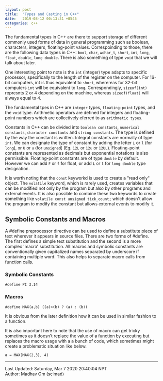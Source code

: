 ```yaml
---
layout: post
title:  "Types and Casting in C++"
date:   2019-08-12 00:13:31 +0545
categories: c++
---
```

The fundamental types in C++ are there to support storage of different commonly used forms of data in general programming such as boolean, characters, integers, floating-point values. Correspoinding to those, there are the following data types in C++: `bool`, `char`, `wchar_t`, `short`, `int`, `long`, `float`, `double`, `long double`. There is also something of type `void` that we will talk about later.

One interesting point to note is the `int` (integer) type adapts to specific processor, specifically to the length of the register on the computer. For 16-bit computers, int is thus equivalent to `short`, wherereas for 32-bit computers `int` will be equivalent to `long`. Correspondingly, `sizeof(int)` represnts 2 or 4 depending on the machine, whereas `sizeof(float)` will always equal to 4.

The fundamental tpes in C++ are `integer` types, `floating-point` types, and the `void` type. Arithmetic operators are defined for integers and floating-point numbers which are collectively eferred to as `arithmetic types`. 

Constants in C++ can be divided into `boolean constants`, `numerical constants`, `character constants` and `string constants`. The type is defined by the way the constant is written. Integral constants are normally of type `int`. We can designate the type of constant by adding the letter `L` or `l` (for `long`), or `U` or `u` (for `unsigned`) (Eg. `12L` or `12u` or `12UL`). Floating-point constants are represented as decimals but exponential notations is also permissible. Floating-point constants are of type `double` by default. However we can add `F` or `f` for float, or add `L` or `l` for `long double` type designation.

It is worth noting that the `const` keyworkd is used to create a "read only" object. The `volatile` keyword, which is rarely used, creates variables that can be modified not only by the program but also by other programs and external events. It is also possible to combine these two keywords to create something like `volatile const unsigned tick_count;` which doesn't allow the program to modify the constant but allows external events to modify it.

## Symbolic Constants and Macros
A #define preprocessor directive can be used to define a substitute piece of text wherever it appears in source files. There are two forms of #define. The first defines a simple text substitution and the second is a more complex 'macro' substitution. All macros and symbolic constants are conventionally given capitalized names separated by underscore if containing multiple word. This also helps to separate macro calls from function calls.

### Symbolic Constants
`#define PI 3.14`


### Macros
`#define MAX(a,b) ((a)>(b) ? (a) : (b))`

It is obvious from the later definition how it can be used in similar fashion to a function.

It is also important here to note that the use of macro can get tricky sometimes as it doesn't replace the value of a function by executing but replaces the macro usage with a a bunch of code, which sometimes might create a problematic situation like below.

`a = MAX(MAX(2,3), 4)`



----------
Last Updated: Saturday, Mar 7 2020 20:40:04 NPT  
Author: Madhav Om (scimad)
